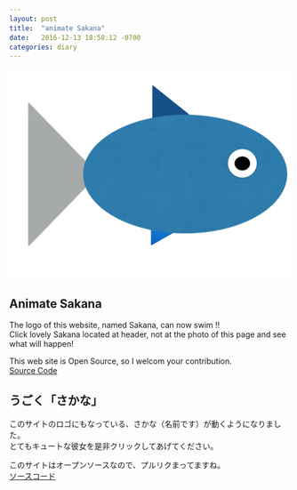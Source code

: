 ```yaml
---
layout: post
title:  "animate Sakana"
date:   2016-12-13 18:58:12 -0700
categories: diary
---
```


  <div><img src="/images/さかな.png" alt="siema1"></div>

## Animate Sakana

The logo of this website, named Sakana, can now swim !!<br>
Click lovely Sakana located at header, not at the photo of this page and see what will happen!<br>

This web site is Open Source, so I welcom your contribution.<br>
[Source Code](https://github.com/Naggi-Goishi/Naggi-Goishi.github.io/blob/master/js/sakana.js)


## うごく「さかな」

このサイトのロゴにもなっている、さかな（名前です）が動くようになりました。<br>
とてもキュートな彼女を是非クリックしてあげてください。


このサイトはオープンソースなので、プルリクまってますね。<br>
[ソースコード](https://github.com/Naggi-Goishi/Naggi-Goishi.github.io/blob/master/js/sakana.js)



